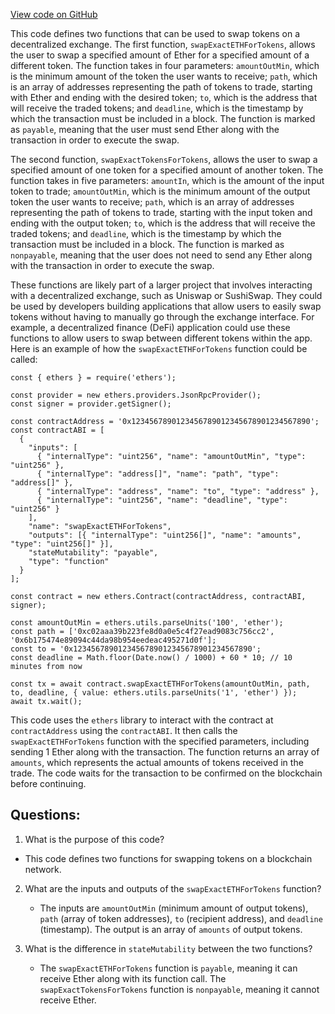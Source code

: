 [View code on GitHub](zoo-labs/zoo/blob/master/core/src/constants/abis/router-slim.json)

This code defines two functions that can be used to swap tokens on a decentralized exchange. The first function, `swapExactETHForTokens`, allows the user to swap a specified amount of Ether for a specified amount of a different token. The function takes in four parameters: `amountOutMin`, which is the minimum amount of the token the user wants to receive; `path`, which is an array of addresses representing the path of tokens to trade, starting with Ether and ending with the desired token; `to`, which is the address that will receive the traded tokens; and `deadline`, which is the timestamp by which the transaction must be included in a block. The function is marked as `payable`, meaning that the user must send Ether along with the transaction in order to execute the swap.

The second function, `swapExactTokensForTokens`, allows the user to swap a specified amount of one token for a specified amount of another token. The function takes in five parameters: `amountIn`, which is the amount of the input token to trade; `amountOutMin`, which is the minimum amount of the output token the user wants to receive; `path`, which is an array of addresses representing the path of tokens to trade, starting with the input token and ending with the output token; `to`, which is the address that will receive the traded tokens; and `deadline`, which is the timestamp by which the transaction must be included in a block. The function is marked as `nonpayable`, meaning that the user does not need to send any Ether along with the transaction in order to execute the swap.

These functions are likely part of a larger project that involves interacting with a decentralized exchange, such as Uniswap or SushiSwap. They could be used by developers building applications that allow users to easily swap tokens without having to manually go through the exchange interface. For example, a decentralized finance (DeFi) application could use these functions to allow users to swap between different tokens within the app. Here is an example of how the `swapExactETHForTokens` function could be called:

```
const { ethers } = require('ethers');

const provider = new ethers.providers.JsonRpcProvider();
const signer = provider.getSigner();

const contractAddress = '0x1234567890123456789012345678901234567890';
const contractABI = [
  {
    "inputs": [
      { "internalType": "uint256", "name": "amountOutMin", "type": "uint256" },
      { "internalType": "address[]", "name": "path", "type": "address[]" },
      { "internalType": "address", "name": "to", "type": "address" },
      { "internalType": "uint256", "name": "deadline", "type": "uint256" }
    ],
    "name": "swapExactETHForTokens",
    "outputs": [{ "internalType": "uint256[]", "name": "amounts", "type": "uint256[]" }],
    "stateMutability": "payable",
    "type": "function"
  }
];

const contract = new ethers.Contract(contractAddress, contractABI, signer);

const amountOutMin = ethers.utils.parseUnits('100', 'ether');
const path = ['0xc02aaa39b223fe8d0a0e5c4f27ead9083c756cc2', '0x6b175474e89094c44da98b954eedeac495271d0f'];
const to = '0x1234567890123456789012345678901234567890';
const deadline = Math.floor(Date.now() / 1000) + 60 * 10; // 10 minutes from now

const tx = await contract.swapExactETHForTokens(amountOutMin, path, to, deadline, { value: ethers.utils.parseUnits('1', 'ether') });
await tx.wait();
```

This code uses the `ethers` library to interact with the contract at `contractAddress` using the `contractABI`. It then calls the `swapExactETHForTokens` function with the specified parameters, including sending 1 Ether along with the transaction. The function returns an array of `amounts`, which represents the actual amounts of tokens received in the trade. The code waits for the transaction to be confirmed on the blockchain before continuing.
## Questions: 
 1. What is the purpose of this code?
   - This code defines two functions for swapping tokens on a blockchain network.

2. What are the inputs and outputs of the `swapExactETHForTokens` function?
   - The inputs are `amountOutMin` (minimum amount of output tokens), `path` (array of token addresses), `to` (recipient address), and `deadline` (timestamp). The output is an array of `amounts` of output tokens.

3. What is the difference in `stateMutability` between the two functions?
   - The `swapExactETHForTokens` function is `payable`, meaning it can receive Ether along with its function call. The `swapExactTokensForTokens` function is `nonpayable`, meaning it cannot receive Ether.